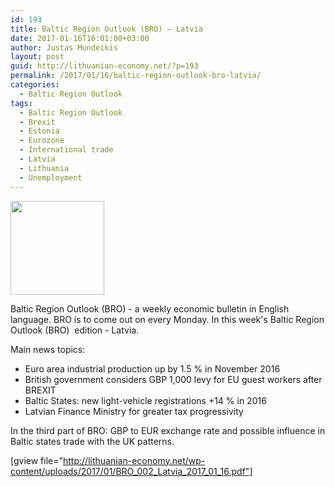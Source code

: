 ```yaml
---
id: 193
title: Baltic Region Outlook (BRO) – Latvia
date: 2017-01-16T16:01:00+03:00
author: Justas Mundeikis
layout: post
guid: http://lithuanian-economy.net/?p=193
permalink: /2017/01/16/baltic-region-outlook-bro-latvia/
categories:
  - Baltic Region Outlook
tags:
  - Baltic Region Outlook
  - Brexit
  - Estonia
  - Eurozone
  - International trade
  - Latvia
  - Lithuania
  - Unemployment
---
```

<img class="alignleft wp-image-176 size-thumbnail" src="http://lithuanian-economy.net/wp-content/uploads/2017/01/Patchwork_Flag_Of_Baltic_Countries_clip_art_hight-150x150.png" width="150" height="150" />

Baltic Region Outlook (BRO) - a weekly economic bulletin in English language. BRO is to come out on every Monday. In this week's Baltic Region Outlook (BRO)  edition - Latvia.<!--more-->

Main news topics:
<ul>
 	<li>Euro area industrial production up by 1.5 % in November 2016</li>
 	<li>British government considers GBP 1,000 levy for EU guest workers after BREXIT</li>
 	<li>Baltic States: new light-vehicle registrations +14 % in 2016</li>
 	<li>Latvian Finance Ministry for greater tax progressivity</li>
</ul>
In the third part of BRO: GBP to EUR exchange rate and possible influence in Baltic states trade with the UK patterns.

[gview file="http://lithuanian-economy.net/wp-content/uploads/2017/01/BRO_002_Latvia_2017_01_16.pdf"]
